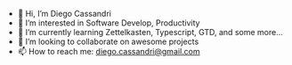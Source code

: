 - 👋 Hi, I’m Diego Cassandri
- 👀 I’m interested in Software Develop, Productivity
- 🌱 I’m currently learning Zettelkasten, Typescript, GTD, and some more...
- 💞️ I’m looking to collaborate on awesome projects
- 📫 How to reach me: diego.cassandri@gmail.com 

<!---
dcassandri/dcassandri is a ✨ special ✨ repository because its `README.md` (this file) appears on your GitHub profile.
You can click the Preview link to take a look at your changes.
--->
